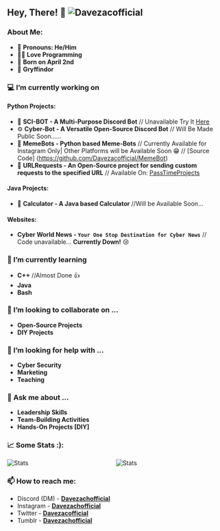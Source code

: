 ## Hey, There! 👋  <img src="https://komarev.com/ghpvc/?username=Davezacofficial" alt="Davezacofficial" />

### About Me: 
- 👨 **Pronouns: He/Him**
- 👨‍💻 **Love Programming**
- 🎂 **Born on April 2nd**
- 🦅 **Gryffindor**

### 💻 I’m currently working on

#### Python Projects:

- 🤖 **SCI-BOT - A Multi-Purpose Discord Bot** // Unavailable Try It [Here](https://invite.gg/cyberefficient)
- ⚙  **Cyber-Bot - A Versatile Open-Source Discord Bot** // Will Be Made Public Soon......
- 🤣 **MemeBots - Python based Meme-Bots** // Currently Available for Instagram Only| Other Platforms will be Available Soon 😁 // [Source Code] (https://github.com/Davezacofficial/MemeBot)
- 🔗 **URLRequests - An Open-Source project for sending custom requests to the specified URL** // Available On: [PassTimeProjects](https://github.com/Davezacofficial/PassTimeProjects)



#### Java Projects:

- 🧮 **Calculator - A Java based Calculator** //Will be Available Soon...

#### Websites:

- **Cyber World News - `Your One Stop Destination for Cyber News`** // Code unavailable...  **Currently Down!** 😢


### 🌱 I’m currently learning 
- **C++** //Almost Done 👍
- **Java**
- **Bash**


### 👯 I’m looking to collaborate on ...
- **Open-Source Projects**
- **DIY Projects**


### 🤔 I’m looking for help with ...
- **Cyber Security**
- **Marketing**
- **Teaching**

### 💬 Ask me about ...
- **Leadership Skills**
- **Team-Building Activities**
- **Hands-On Projects [DIY]**


### 📈 Some Stats :):
<img align="left" src="https://github-readme-stats.vercel.app/api/top-langs/?username=Davezacofficial&layout=compact&show_icons=true&theme=radical" alt="Stats" />


<center><img align="center" src="https://github-readme-stats.vercel.app/api?username=Davezacofficial&show_icons=true&theme=radical" alt="Stats" /></center>
                                                                                                                                       
                                                                                                                                       
### 📫 How to reach me: 
- Discord (DM) - **[Davezachofficial](https://dsc.bio/entrepreneur)**
- Instagram - **[Davezachofficial](https://www.instagram.com/davezachofficial)**
- Twitter - **[Davezacofficial](https://www.twitter.com/davezacofficial)**
- Tumblr - **[Davezachofficial](https://davezachofficial.tumblr.com)**



